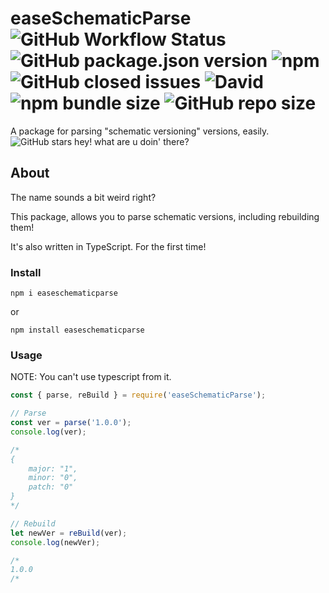 # easeSchematicParse ![GitHub Workflow Status](https://img.shields.io/github/workflow/status/shahoob/easeSchematicParse/Node.js%20Package?logo=github) ![GitHub package.json version](https://img.shields.io/github/package-json/v/shahoob/easeSchematicParse?label=%20&logo=github) ![npm](https://img.shields.io/npm/v/easeschematicparse?label=%20&logo=npm) ![GitHub closed issues](https://img.shields.io/github/issues-closed/shahoob/easeSchematicParse?logo=github) ![David](https://img.shields.io/david/shahoob/easeSchematicParse) ![npm bundle size](https://img.shields.io/bundlephobia/min/easeschematicparse?logo=npm) ![GitHub repo size](https://img.shields.io/github/repo-size/shahoob/easeSchematicParse?logo=github) 
A package for parsing "schematic versioning" versions, easily. ![GitHub stars](https://img.shields.io/github/stars/shahoob/easeSchematicParse?logo=github&style=social) hey! what are u doin' there?

## About

The name sounds a bit weird right?

This package, allows you to parse schematic versions, including rebuilding them!

It's also written in TypeScript. For the first time!

### Install

```
npm i easeschematicparse
```
or
```
npm install easeschematicparse
```

### Usage

NOTE: You can't use typescript from it.

```javascript
const { parse, reBuild } = require('easeSchematicParse');

// Parse
const ver = parse('1.0.0');
console.log(ver);

/*
{
    major: "1",
    minor: "0",
    patch: "0"
}
*/

// Rebuild
let newVer = reBuild(ver);
console.log(newVer);

/*
1.0.0
/*

```
